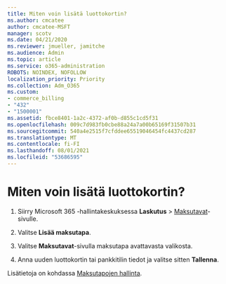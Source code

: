```yaml
---
title: Miten voin lisätä luottokortin?
ms.author: cmcatee
author: cmcatee-MSFT
manager: scotv
ms.date: 04/21/2020
ms.reviewer: jmueller, jamitche
ms.audience: Admin
ms.topic: article
ms.service: o365-administration
ROBOTS: NOINDEX, NOFOLLOW
localization_priority: Priority
ms.collection: Adm_O365
ms.custom:
- commerce_billing
- "432"
- "1500001"
ms.assetid: fbce8401-1a2c-4372-af0b-d855c1cd5f31
ms.openlocfilehash: 009c7d983fb0cbe88a24a7a00b65169f31507b31
ms.sourcegitcommit: 540a4e2515f7cfddee65519046454fc4437cd287
ms.translationtype: MT
ms.contentlocale: fi-FI
ms.lasthandoff: 08/01/2021
ms.locfileid: "53686595"
---
```

# <a name="how-do-i-add-a-credit-card"></a>Miten voin lisätä luottokortin?

1. Siirry Microsoft 365 -hallintakeskuksessa **Laskutus** \> [Maksutavat](https://go.microsoft.com/fwlink/p/?linkid=2018806)-sivulle.

2. Valitse **Lisää maksutapa**.

3. Valitse **Maksutavat**-sivulla maksutapa avattavasta valikosta.

4. Anna uuden luottokortin tai pankkitilin tiedot ja valitse sitten **Tallenna**.

Lisätietoja on kohdassa [Maksutapojen hallinta](/microsoft-365/commerce/billing-and-payments/manage-payment-methods).
